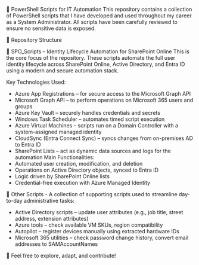 💼 PowerShell Scripts for IT Automation
This repository contains a collection of PowerShell scripts that I have developed and used throughout my career as a System Administrator. All scripts have been carefully reviewed to ensure no sensitive data is exposed.

📁 Repository Structure

🔹 SPO_Scripts – Identity Lifecycle Automation for SharePoint Online
This is the core focus of the repository. These scripts automate the full user identity lifecycle across SharePoint Online, Active Directory, and Entra ID using a modern and secure automation stack.

  Key Technologies Used:
- Azure App Registrations – for secure access to the Microsoft Graph API
- Microsoft Graph API – to perform operations on Microsoft 365 users and groups
- Azure Key Vault – securely handles credentials and secrets
- Windows Task Scheduler – automates timed script execution
- Azure Virtual Machines – scripts run on a Domain Controller with a system-assigned managed identity
- CloudSync (Entra Connect Sync) – syncs changes from on-premises AD to Entra ID
- SharePoint Lists – act as dynamic data sources and logs for the automation
  Main Functionalities:
- Automated user creation, modification, and deletion
- Operations on Active Directory objects, synced to Entra ID
- Logic driven by SharePoint Online lists
- Credential-free execution with Azure Managed Identity

🔹 Other Scripts - A collection of supporting scripts used to streamline day-to-day administrative tasks:

- Active Directory scripts – update user attributes (e.g., job title, street address, extension attributes)
- Azure tools – check available VM SKUs, region compatibility
- Autopilot – register devices manually using extracted hardware IDs
- Microsoft 365 utilities – check password change history, convert email addresses to SAMAccountNames


🧩 Feel free to explore, adapt, and contribute!
